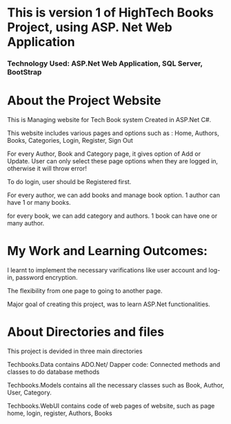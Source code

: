 # This is version 1 of HighTech Books Project, using ASP. Net Web Application
### Technology Used: ASP.Net Web Application, SQL Server, BootStrap

# About the Project Website

<p>This is Managing website for Tech Book system Created in ASP.Net C#.</p>
<p>This website includes various pages and options such as : Home, Authors, Books, Categories, Login, Register, Sign Out </p>
<p>For every Author, Book and Category page, it gives option of Add or Update. User can only select these page options when they are logged in, otherwise it will throw error!</p>
<p>To do login, user should be Registered first.</p>
<p>For every author, we can add books and manage book option. 1 author can have 1 or many books.</p>
<p>for every book, we can add category and authors. 1 book can have one or many author.</p>

# My Work and Learning Outcomes: 
<p>I learnt to implement the necessary varifications like user account and log-in, password encryption.</p>
<p>The flexibility from one page to going to another page.</p>
<p>Major goal of creating this project, was to learn ASP.Net functionalities.</p>

# About Directories and files 
<p>This project is devided in three main directories</p>
<p>Techbooks.Data contains ADO.Net/ Dapper code: Connected methods and classes to do database methods</p>
<p>Techbooks.Models contains all the necessary classes such as Book, Author, User, Category.</p>
<p>Techbooks.WebUI contains code of web pages of website, such as page home, login, register, Authors, Books</p>
